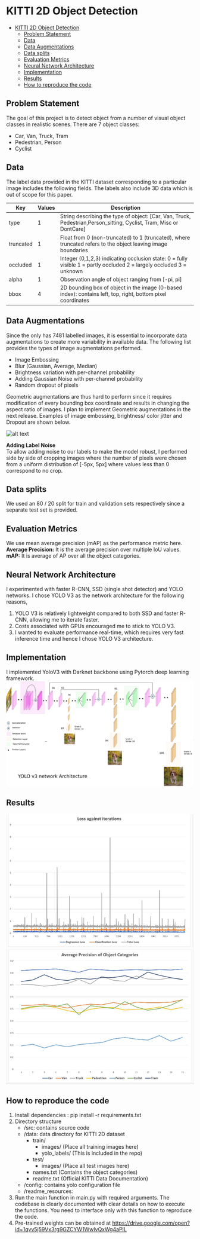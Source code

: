 # KITTI 2D Object Detection
- [KITTI 2D Object Detection](#kitti-2d-object-detection)
  * [Problem Statement](#problem-statement)
  * [Data](#data)
  * [Data Augmentations](#data-augmentations)
  * [Data splits](#data-splits)
  * [Evaluation Metrics](#evaluation-metrics)
  * [Neural Network Architecture](#neural-network-architecture)
  * [Implementation](#implementation)
  * [Results](#results)
  * [How to reproduce the code](#how-to-reproduce-the-code)
  
## Problem Statement
The goal of this project is to detect object from a number of visual object classes in realistic scenes. There are 7 object classes:
- Car, Van, Truck, Tram
- Pedestrian, Person
- Cyclist

## Data
The label data provided in the KITTI dataset corresponding to a particular image includes the following fields. The labels also include 3D data which is out of scope for this paper.


| Key       	| Values 	| Description                                                                                                           	|
|-----------	|--------	|-----------------------------------------------------------------------------------------------------------------------	|
| type      	| 1      	| String describing the type of object: [Car, Van, Truck, Pedestrian,Person_sitting, Cyclist, Tram, Misc or DontCare]   	|
| truncated 	| 1      	| Float from 0 (non-truncated) to 1 (truncated), where truncated refers to the object leaving image boundaries          	|
| occluded  	| 1      	| Integer (0,1,2,3) indicating occlusion state:  0 = fully visible 1 = partly occluded 2 = largely occluded 3 = unknown 	|
| alpha     	| 1      	| Observation angle of object ranging from [-pi, pi]                                                                    	|
| bbox      	| 4      	| 2D bounding box of object in the image (0-based index): contains left, top, right, bottom pixel coordinates           	|

## Data Augmentations
Since the only has 7481 labelled images, it is essential to incorporate data augmentations to create more variability in available data. The following list provides the types of image augmentations performed.
- Image Embossing
- Blur (Gaussian, Average, Median)
- Brightness variation with per-channel probability
- Adding Gaussian Noise with per-channel probability
- Random dropout of pixels

Geometric augmentations are thus hard to perform since it requires modification of every bounding box coordinate and results in changing the aspect ratio of images. I plan to implement Geometric augmentations in the next release. Examples of image embossing, brightness/ color jitter and Dropout are shown below.

![alt text](./readme_resources/augmentations_final.png)

**Adding Label Noise**  
To allow adding noise to our labels to make the model robust, I performed side by side of cropping images where the number of pixels were chosen from a uniform distribution of [-5px, 5px] where values less than 0 correspond to no crop.

## Data splits
We used an 80 / 20 split for train and validation sets respectively since a separate test set is provided.

## Evaluation Metrics
We use mean average precision (mAP) as the performance metric here.  
**Average Precision:** It is the average precision over multiple IoU values.  
**mAP:** It is average of AP over all the object categories.  

## Neural Network Architecture
I experimented with faster R-CNN, SSD (single shot detector) and YOLO networks.  I chose YOLO V3 as the network architecture for the following reasons,
1. YOLO V3 is relatively lightweight compared to both SSD and faster R-CNN, allowing me to iterate faster.
2. Costs associated with GPUs encouraged me to stick to YOLO V3.
3. I wanted to evaluate performance real-time, which requires very fast inference time and hence I chose YOLO V3 architecture.

## Implementation
I implemented YoloV3 with Darknet backbone using Pytorch deep learning framework.
![alt text](./readme_resources/yolov3.png)

## Results
![alt text](./readme_resources/exp1-loss-final.JPG)
![alt text](./readme_resources/exp3-ap.JPG)

## How to reproduce the code
1. Install dependencies : pip install -r requirements.txt
2. Directory structure
    * /src: contains source code
    * /data: data directory for KITTI 2D dataset 
      - train/
        - images/ (Place all training images here)
        - yolo_labels/ (This is included in the repo)
      - test/
        - images/ (Place all test images here)
      - names.txt (Contains the object categories)
      - readme.txt (Official KITTI Data Documentation)
    * /config: contains yolo configuration file
    * /readme_resources: 
3. Run the main function in main.py with required arguments. The codebase is clearly documented with clear details on how to execute the functions. You need to interface only with this function to reproduce the code.
4. Pre-trained weights can be obtained at https://drive.google.com/open?id=1qvv5j59Vx3rg9GZCYW1WwlvQxWg4aPlL

